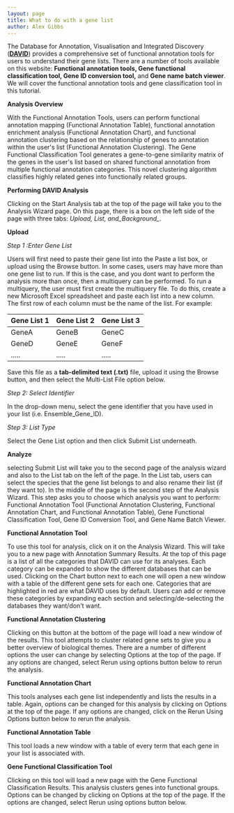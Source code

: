 ```yaml
---
layout: page
title: What to do with a gene list
author: Alex Gibbs
---
```


The Database for Annotation, Visualisation and Integrated Discovery ([**DAVID**](https://david.ncifcrf.gov/home.jsp)) provides a comprehensive set of functional annotation tools for users to understand their gene lists. 
There are a number of tools available on this website: **Functional annotation tools, Gene functional classification tool, Gene ID conversion tool,** and **Gene name batch viewer**. 
We will cover the functional annotation tools and gene classification tool in this tutorial.

**Analysis Overview**

With the Functional Annotation Tools, users can perform functional annotation mapping (Functional Annotation Table), functional annotation enrichment analysis (Functional Annotation Chart), and functional annotation clustering based on the relationship of genes to annotation within the user's list (Functional Annotation Clustering). 
The Gene Functional Classification Tool generates a gene-to-gene similarity matrix of the genes in the user's list based on shared functional annotation from multiple functional annotation categories. 
This novel clustering algorithm classifies highly related genes into functionally related groups.


**Performing DAVID Analysis**

Clicking on the Start Analysis tab at the top of the page will take you to the Analysis Wizard page. On this page, there is a box on the left side of the page with three tabs: *Upload, List, and_Background_*.

**Upload**

*Step 1 :Enter Gene List*

Users will first need to paste their gene list into the Paste a list box, or upload using the Browse button.
In some cases, users may have more than one gene list to run. If this is the case, and you dont want to perform the analysis more than once, then a multiquery can be performed. 
To run a multiquery, the user must first create the multiquery file. To do this, create a new Microsoft Excel spreadsheet and paste each list into a new column. The first
row of each column must be the name of the list. For example:

|Gene List 1 |Gene List 2 |Gene List 3|
|:-----------|:-----------|:----------|
|GeneA|GeneB|GeneC|
|GeneD|GeneE|GeneF|
|.....|.....|.....|

Save this file as a **tab-delimited text (.txt)** file, upload it using the Browse button, and then select the Multi-List File option below.

*Step 2: Select Identifier*

In the drop-down menu, select the gene identifier that you have used in your list (i.e. Ensemble_Gene_ID).

*Step 3: List Type*

Select the Gene List option and then click Submit List underneath.

**Analyze**

selecting Submit List will take you to the second page of the analysis wizard and also to the List tab on the left of the page. 
In the List tab, users can select the species that the gene list belongs to and also rename their list (if they want to). 
In the middle of the page is the second step of the Analysis Wizard. 
This step asks you to choose which analysis you want to perform: Functional Annotation Tool (Functional Annotation Clustering, Functional Annotation Chart, and Functional Annotation Table), Gene Functional Classification Tool, Gene ID Conversion Tool, and Gene Name Batch Viewer.

**Functional Annotation Tool**

To use this tool for analysis, click on it on the Analysis Wizard. This will take you to a new page with Annotation Summary Results. 
At the top of this page is a list of all the categories that DAVID can use for its analyses. Each category can be expanded to show the different databases that can be used. 
Clicking on the Chart button next to each one will open a new window with a table of the different gene sets for each one. 
Categories that are highlighted in red are what DAVID uses by default. Users can add or remove these categories by expanding each section and selecting/de-selecting the databases they want/don't want.

**Functional Annotation Clustering**

Clicking on this button at the bottom of the page will load a new window of the results. This tool attempts to cluster related gene sets to give you a better overview of biological themes. 
There are a number of different options the user can change by selecting Options at the top of the page. If any options are changed, select Rerun using options button below to rerun the analysis.

**Functional Annotation Chart**

This tools analyses each gene list independently and lists the results in a table. Again, options can be changed for this analysis by clicking on Options at the top of the page. 
If any options are changed, click on the Rerun Using Options button below to rerun the analysis.

**Functional Annotation Table**

This tool loads a new window with a table of every term that each gene in your list is associated with.

**Gene Functional Classification Tool**

Clicking on this tool will load a new page with the Gene Functional Classification Results. This analysis clusters genes into functional groups. 
Options can be changed by clicking on Options at the top of the page. If the options are changed, select Rerun using options button below.


